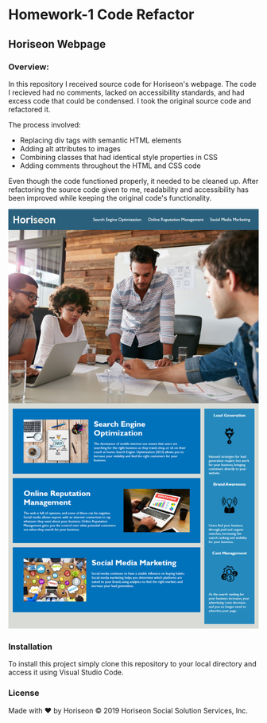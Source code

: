 # Homework-1 Code Refactor

## Horiseon Webpage 

### Overview:
 In this repository I received source code for Horiseon's webpage.  The code I recieved had no comments, lacked on accessibility standards, and had excess code that could be condensed.  I took the original source code and refactored it.

The process involved:
* Replacing div tags with semantic HTML elements
* Adding alt attributes to images
* Combining classes that had identical style properties in CSS
* Adding comments throughout the HTML and CSS code
 
Even though the code functioned properly,  it needed to be cleaned up. After refactoring the source code given to me, readability and accessibility has been improved while keeping the original code's functionality.


![PrerefactoredWebpage](images\01-html-css-git-homework-demo.png)

### Installation
To install this project simply clone this repository to your local directory and access it using Visual Studio Code.

### License
Made with ❤️️ by Horiseon
&copy; 2019 Horiseon Social Solution Services, Inc.



